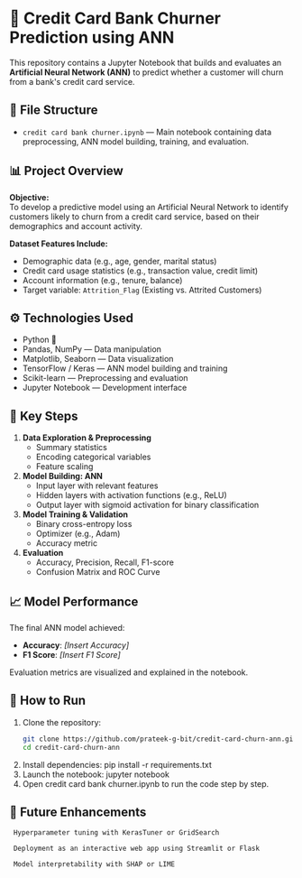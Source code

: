 # 🧠 Credit Card Bank Churner Prediction using ANN

This repository contains a Jupyter Notebook that builds and evaluates an **Artificial Neural Network (ANN)** to predict whether a customer will churn from a bank's credit card service.

## 📁 File Structure

- `credit card bank churner.ipynb` — Main notebook containing data preprocessing, ANN model building, training, and evaluation.

## 📊 Project Overview

**Objective:**  
To develop a predictive model using an Artificial Neural Network to identify customers likely to churn from a credit card service, based on their demographics and account activity.

**Dataset Features Include:**
- Demographic data (e.g., age, gender, marital status)
- Credit card usage statistics (e.g., transaction value, credit limit)
- Account information (e.g., tenure, balance)
- Target variable: `Attrition_Flag` (Existing vs. Attrited Customers)

## ⚙️ Technologies Used

- Python 🐍  
- Pandas, NumPy — Data manipulation  
- Matplotlib, Seaborn — Data visualization  
- TensorFlow / Keras — ANN model building and training  
- Scikit-learn — Preprocessing and evaluation  
- Jupyter Notebook — Development interface  

## 🧪 Key Steps

1. **Data Exploration & Preprocessing**
   - Summary statistics
   - Encoding categorical variables
   - Feature scaling
2. **Model Building: ANN**
   - Input layer with relevant features
   - Hidden layers with activation functions (e.g., ReLU)
   - Output layer with sigmoid activation for binary classification
3. **Model Training & Validation**
   - Binary cross-entropy loss
   - Optimizer (e.g., Adam)
   - Accuracy metric
4. **Evaluation**
   - Accuracy, Precision, Recall, F1-score
   - Confusion Matrix and ROC Curve

## 📈 Model Performance

The final ANN model achieved:
- **Accuracy**: _[Insert Accuracy]_
- **F1 Score**: _[Insert F1 Score]_

Evaluation metrics are visualized and explained in the notebook.

## 🚀 How to Run

1. Clone the repository:
   ```bash
   git clone https://github.com/prateek-g-bit/credit-card-churn-ann.git
   cd credit-card-churn-ann
2. Install dependencies:
   pip install -r requirements.txt
3. Launch the notebook:
   jupyter notebook
4. Open credit card bank churner.ipynb to run the code step by step.

##  🔮 Future Enhancements
     Hyperparameter tuning with KerasTuner or GridSearch

     Deployment as an interactive web app using Streamlit or Flask

     Model interpretability with SHAP or LIME
